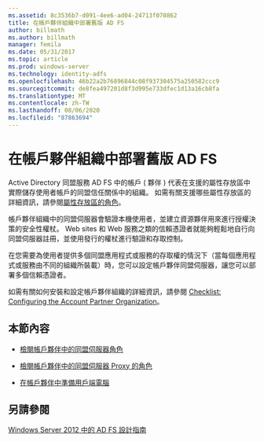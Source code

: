 ```yaml
---
ms.assetid: 8c3536b7-d091-4ee6-ad04-24713f070862
title: 在帳戶夥伴組織中部署舊版 AD FS
author: billmath
ms.author: billmath
manager: femila
ms.date: 05/31/2017
ms.topic: article
ms.prod: windows-server
ms.technology: identity-adfs
ms.openlocfilehash: 46b22a2b76896844c08f937304575a250582ccc9
ms.sourcegitcommit: de8fea497201d8f3d995e733dfec1d13a16cb8fa
ms.translationtype: MT
ms.contentlocale: zh-TW
ms.lasthandoff: 08/06/2020
ms.locfileid: "87863694"
---
```

# <a name="deploying-legacy-ad-fs-in-the-account-partner-organization"></a>在帳戶夥伴組織中部署舊版 AD FS

Active Directory 同盟服務 AD FS 中的帳戶 \( 夥伴 \) 代表在支援的屬性存放區中實際儲存使用者帳戶的同盟信任關係中的組織。 如需有關支援哪些屬性存放區的詳細資訊，請參閱[屬性存放區的角色](../../ad-fs/technical-reference/The-Role-of-Attribute-Stores.md)。  
  
帳戶夥伴組織中的同盟伺服器會驗證本機使用者，並建立資源夥伴用來進行授權決策的安全性權杖。 Web sites 和 Web 服務之類的信賴憑證者就能夠輕鬆地自行向同盟伺服器註冊，並使用發行的權杖進行驗證和存取控制。  
  
在您需要為使用者提供多個同盟應用程式或服務的存取權的情況下（當每個應用程式或服務由不同的組織所裝載）時，您可以設定帳戶夥伴同盟伺服器，讓您可以部署多個信賴憑證者。  
  
如需有關如何安裝和設定帳戶夥伴組織的詳細資訊，請參閱 [Checklist: Configuring the Account Partner Organization](../../ad-fs/deployment/Checklist--Configuring-the-Account-Partner-Organization.md)。  
  
## <a name="in-this-section"></a>本節內容  
  
-   [檢閱帳戶夥伴中的同盟伺服器角色](Review-the-Role-of-the-Federation-Server-in-the-Account-Partner.md)  
  
-   [檢閱帳戶夥伴中的同盟伺服器 Proxy 的角色](Review-the-Role-of-the-Federation-Server-Proxy-in-the-Account-Partner.md)  
  
-   [在帳戶夥伴中準備用戶端電腦](Prepare-Client-Computers-in-the-Account-Partner.md)  
  
## <a name="see-also"></a>另請參閱
[Windows Server 2012 中的 AD FS 設計指南](AD-FS-Design-Guide-in-Windows-Server-2012.md)
